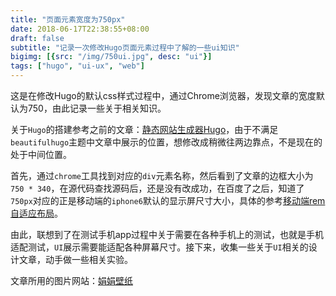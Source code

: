 ```yaml
---
title: "页面元素宽度为750px"
date: 2018-06-17T22:38:55+08:00
draft: false
subtitle: "记录一次修改Hugo页面元素过程中了解的一些ui知识"
bigimg: [{src: "/img/750ui.jpg", desc: "ui"}]
tags: ["hugo", "ui-ux", "web"]
---
```


这是在修改Hugo的默认css样式过程中，通过Chrome浏览器，发现文章的宽度默认为750，由此记录一些关于相关知识。
<!--more-->

关于`Hugo`的搭建参考之前的文章：[静态网站生成器Hugo](http://localhost:1313/post/hugo/)，由于不满足`beautifulhugo`主题中文章中展示的位置，想修改成稍微往两边靠点，不是现在的处于中间位置。  

首先，通过`chrome`工具找到对应的`div`元素名称，然后看到了文章的边框大小为`750 * 340`，在源代码查找源码后，还是没有改成功，在百度了之后，知道了`750px`对应的正是移动端的`iphone6`默认的显示屏尺寸大小，具体的参考[移动端rem自适应布局](https://segmentfault.com/a/1190000007276635)。  

由此，联想到了在测试手机app过程中关于需要在各种手机上的测试，也就是手机适配测试，`UI`展示需要能适配各种屏幕尺寸。接下来，收集一些关于`UI`相关的设计文章，动手做一些相关实验。

文章所用的图片网站：[娟娟壁纸](http://www.jj20.com/)
